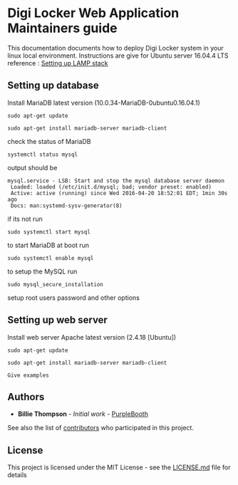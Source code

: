 # Digi Locker Web Application Maintainers guide


This documentation documents how to deploy Digi Locker system in your linux local environment. Instructions are give for Ubuntu server 16.04.4 LTS
reference : [Setting up LAMP stack](https://www.linuxbabe.com/linux-server/install-apache-mariadb-and-php7-lamp-stack-on-ubuntu-16-04-lts)

## Setting up database
Install MariaDB latest version (10.0.34-MariaDB-0ubuntu0.16.04.1)
```
sudo apt-get update 

sudo apt-get install mariadb-server mariadb-client
```

check the status of MariaDB
```
systemctl status mysql
```

output should be
```
mysql.service - LSB: Start and stop the mysql database server daemon
 Loaded: loaded (/etc/init.d/mysql; bad; vendor preset: enabled)
 Active: active (running) since Wed 2016-04-20 18:52:01 EDT; 1min 30s ago
 Docs: man:systemd-sysv-generator(8)
```

if its not run
```
sudo systemctl start mysql
```

to start MariaDB at boot run
```
sudo systemctl enable mysql
```

to setup the MySQL run
```
sudo mysql_secure_installation
```

setup root users password and other options


## Setting up web server
Install web server Apache latest version (2.4.18 [Ubuntu])
```
sudo apt-get update 

sudo apt-get install mariadb-server mariadb-client
```



```
Give examples
```




## Authors

* **Billie Thompson** - *Initial work* - [PurpleBooth](https://github.com/PurpleBooth)

See also the list of [contributors](https://github.com/your/project/contributors) who participated in this project.

## License

This project is licensed under the MIT License - see the [LICENSE.md](LICENSE.md) file for details

